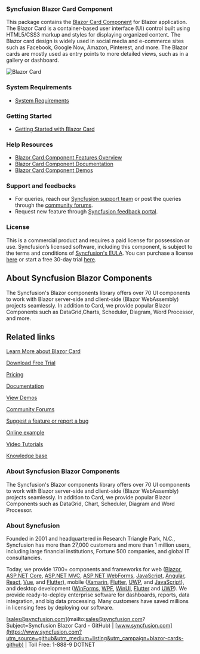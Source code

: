 ### Syncfusion Blazor Card Component

This package contains the [Blazor Card Component](https://www.syncfusion.com/blazor-components/blazor-card?utm_source=card&utm_medium=listing&utm_campaign=blazor-cards-github-samples) for Blazor application. The Blazor Card is a container-based user interface (UI) control built using HTML5/CSS3 markup and styles for displaying organized content. The Blazor card design is widely used in social media and e-commerce sites such as Facebook, Google Now, Amazon, Pinterest, and more. The Blazor cards are mostly used as entry points to more detailed views, such as in a gallery or dashboard.

![Blazor Card](https://raw.githubusercontent.com/SyncfusionExamples/card-img/master/blazor/blazor-card.png)

### System Requirements

* [System Requirements](https://blazor.syncfusion.com/documentation/system-requirements?utm_source=card&utm_medium=listing&utm_campaign=blazor-card-github-samples)

### Getting Started

* [Getting Started with Blazor Card](https://blazor.syncfusion.com/documentation/card/getting-started?utm_source=card&utm_medium=listing&utm_campaign=blazor-card-github-samples)

### Help Resources

* [Blazor Card Component Features Overview](https://www.syncfusion.com/blazor-components/blazor-card?utm_source=card&utm_medium=listing&utm_campaign=blazor-card-github-samples)
* [Blazor Card Component Documentation](https://blazor.syncfusion.com/documentation/card/getting-started?utm_source=card&utm_medium=listing&utm_campaign=blazor-card-github-samples)
* [Blazor Card Component Demos](https://blazor.syncfusion.com/demos/card/basic-card?utm_source=card&utm_medium=listing&utm_campaign=blazor-card-github-samples)

### Support and feedbacks

* For queries, reach our [Syncfusion support team](https://www.syncfusion.com/support/directtrac/incidents/newincident?utm_source=card&utm_medium=listing&utm_campaign=blazor-card-github-samples) or post the queries through the [community forums](https://www.syncfusion.com/forums/blazor-components?utm_source=card&utm_medium=listing&utm_campaign=blazor-card-github-samples). 
* Request new feature through [Syncfusion feedback portal](https://www.syncfusion.com/feedback/blazor-components?utm_source=card&utm_medium=listing&utm_campaign=blazor-card-github-samples).

### License

This is a commercial product and requires a paid license for possession or use. Syncfusion’s licensed software, including this component, is subject to the terms and conditions of [Syncfusion's EULA](https://www.syncfusion.com/eula/es/?utm_source=card&utm_medium=listing&utm_campaign=blazor-card-github-samples). You can purchase a license [here](https://www.syncfusion.com/sales/products?utm_source=card&utm_medium=listing&utm_campaign=blazor-card-github-samples) or start a free 30-day trial [here](https://www.syncfusion.com/account/manage-trials/start-trials?utm_source=card&utm_medium=listing&utm_campaign=blazor-card-github-samples).

## About Syncfusion Blazor Components
The Syncfusion's Blazor components library offers over 70 UI components to work with Blazor server-side and client-side (Blazor WebAssembly) projects seamlessly. In addition to Card, we provide popular Blazor Components such as DataGrid,Charts, Scheduler, Diagram, Word Processor, and more.

## Related links

[Learn More about Blazor Card](https://www.syncfusion.com/blazor-components/blazor-card?utm_source=github&utm_medium=listing&utm_campaign=blazor-card-github-samples)

[Download Free Trial](https://www.syncfusion.com/downloads/blazor?utm_source=github&utm_medium=listing&utm_campaign=blazor-card-github-samples)

[Pricing](https://www.syncfusion.com/sales/products/blazor?utm_source=github&utm_medium=listing&utm_campaign=blazor-card-github-samples)

[Documentation](https://blazor.syncfusion.com/documentation/card/getting-started?utm_source=github&utm_medium=listing&utm_campaign=blazor-card-github-samples)

[View Demos](https://blazor.syncfusion.com/demos/card/default-functionalities?utm_source=github&utm_medium=listing&utm_campaign=blazor-card-github-samples)

[Community Forums](https://www.syncfusion.com/forums/blazor-components?utm_source=github&utm_medium=listing&utm_campaign=blazor-card-github-samples)

[Suggest a feature or report a bug](https://www.syncfusion.com/feedback/blazor-components?utm_source=github&utm_medium=listing&utm_campaign=blazor-card-github-samples)

[Online example](https://blazor.syncfusion.com/demos/toolbar/default-functionalities?utm_source=github&utm_medium=listing&utm_campaign=blazor-card-github-samples)

[Video Tutorials](https://www.syncfusion.com/tutorial-videos/blazor/toolbar?utm_source=github&utm_medium=listing&utm_campaign=blazor-card-github-samples)

[Knowledge base](https://www.syncfusion.com/kb/blazor-components?utm_source=github&utm_medium=listing&utm_campaign=blazor-card-github-samples)

### About Syncfusion Blazor Components
The Syncfusion's Blazor components library offers over 70 UI components to work with Blazor server-side and client-side (Blazor WebAssembly) projects seamlessly. In addition to Card, we provide popular Blazor Components such as DataGrid, Chart, Scheduler, Diagram and Word Processor.

### About Syncfusion

Founded in 2001 and headquartered in Research Triangle Park, N.C., Syncfusion has more than 27,000 customers and more than 1 million users, including large financial institutions, Fortune 500 companies, and global IT consultancies.
 
Today, we provide 1700+ components and frameworks for web ([Blazor](https://www.syncfusion.com/blazor-components?utm_source=github&utm_medium=listing&utm_campaign=blazor-cards-github), [ASP.NET Core](https://www.syncfusion.com/aspnet-core-ui-controls?utm_source=github&utm_medium=listing&utm_campaign=blazor-cards-github), [ASP.NET MVC](https://www.syncfusion.com/aspnet-mvc-ui-controls?utm_source=github&utm_medium=listing&utm_campaign=blazor-cards-github), [ASP.NET WebForms](https://www.syncfusion.com/jquery/aspnet-webforms-ui-controls?utm_source=github&utm_medium=listing&utm_campaign=blazor-cards-github), [JavaScript](https://www.syncfusion.com/javascript-ui-controls?utm_source=github&utm_medium=listing&utm_campaign=blazor-cards-github), [Angular](https://www.syncfusion.com/angular-ui-components?utm_source=github&utm_medium=listing&utm_campaign=blazor-cards-github), [React](https://www.syncfusion.com/react-ui-components?utm_source=github&utm_medium=listing&utm_campaign=blazor-cards-github), [Vue](https://www.syncfusion.com/vue-ui-components?utm_source=github&utm_medium=listing&utm_campaign=blazor-cards-github), and [Flutter](https://www.syncfusion.com/flutter-widgets?utm_source=github&utm_medium=listing&utm_campaign=blazor-cards-github)), mobile ([Xamarin](https://www.syncfusion.com/xamarin-ui-controls?utm_source=github&utm_medium=listing&utm_campaign=blazor-cards-github), [Flutter](https://www.syncfusion.com/flutter-widgets?utm_source=github&utm_medium=listing&utm_campaign=blazor-cards-github), [UWP](https://www.syncfusion.com/uwp-ui-controls?utm_source=github&utm_medium=listing&utm_campaign=blazor-cards-github), and [JavaScript](https://www.syncfusion.com/javascript-ui-controls?utm_source=github&utm_medium=listing&utm_campaign=blazor-cards-github)), and desktop development ([WinForms](https://www.syncfusion.com/winforms-ui-controls?utm_source=github&utm_medium=listing&utm_campaign=blazor-cards-github), [WPF](https://www.syncfusion.com/wpf-controls?utm_source=github&utm_medium=listing&utm_campaign=blazor-cards-github), [WinUI](https://www.syncfusion.com/winui-controls?utm_source=github&utm_medium=listing&utm_campaign=blazor-cards-github), [Flutter](https://www.syncfusion.com/flutter-widgets?utm_source=github&utm_medium=listing&utm_campaign=blazor-cards-github) and [UWP](https://www.syncfusion.com/uwp-ui-controls?utm_source=github&utm_medium=listing&utm_campaign=blazor-cards-github)). We provide ready-to-deploy enterprise software for dashboards, reports, data integration, and big data processing. Many customers have saved millions in licensing fees by deploying our software.

[sales@syncfusion.com](mailto:sales@syncfusion.com?Subject=Syncfusion Blazor Card - GitHub) | [www.syncfusion.com](https://www.syncfusion.com?utm_source=github&utm_medium=listing&utm_campaign=blazor-cards-github) | Toll Free: 1-888-9 DOTNET
